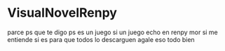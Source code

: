 # VisualNovelRenpy
parce ps que te digo ps es un juego si un juego echo en renpy mor si me entiende si es para que todos lo descarguen agale eso todo bien
